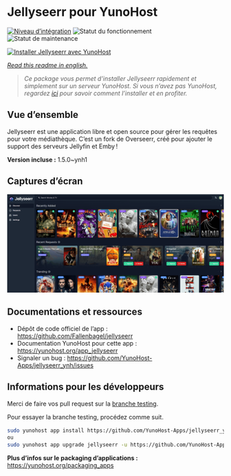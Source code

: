 <!--
N.B.: This README was automatically generated by https://github.com/YunoHost/apps/tree/master/tools/README-generator
It shall NOT be edited by hand.
-->

# Jellyseerr pour YunoHost

[![Niveau d’intégration](https://dash.yunohost.org/integration/jellyseerr.svg)](https://dash.yunohost.org/appci/app/jellyseerr) ![Statut du fonctionnement](https://ci-apps.yunohost.org/ci/badges/jellyseerr.status.svg) ![Statut de maintenance](https://ci-apps.yunohost.org/ci/badges/jellyseerr.maintain.svg)

[![Installer Jellyseerr avec YunoHost](https://install-app.yunohost.org/install-with-yunohost.svg)](https://install-app.yunohost.org/?app=jellyseerr)

*[Read this readme in english.](./README.md)*

> *Ce package vous permet d’installer Jellyseerr rapidement et simplement sur un serveur YunoHost.
Si vous n’avez pas YunoHost, regardez [ici](https://yunohost.org/#/install) pour savoir comment l’installer et en profiter.*

## Vue d’ensemble

Jellyseerr est une application libre et open source pour gérer les requêtes pour votre médiathèque. C’est un fork de Overseerr, créé pour ajouter le support des serveurs Jellyfin et Emby !

**Version incluse :** 1.5.0~ynh1

## Captures d’écran

![Capture d’écran de Jellyseerr](./doc/screenshots/jellyseerr.png)

## Documentations et ressources

* Dépôt de code officiel de l’app : <https://github.com/Fallenbagel/jellyseerr>
* Documentation YunoHost pour cette app : <https://yunohost.org/app_jellyseerr>
* Signaler un bug : <https://github.com/YunoHost-Apps/jellyseerr_ynh/issues>

## Informations pour les développeurs

Merci de faire vos pull request sur la [branche testing](https://github.com/YunoHost-Apps/jellyseerr_ynh/tree/testing).

Pour essayer la branche testing, procédez comme suit.

``` bash
sudo yunohost app install https://github.com/YunoHost-Apps/jellyseerr_ynh/tree/testing --debug
ou
sudo yunohost app upgrade jellyseerr -u https://github.com/YunoHost-Apps/jellyseerr_ynh/tree/testing --debug
```

**Plus d’infos sur le packaging d’applications :** <https://yunohost.org/packaging_apps>